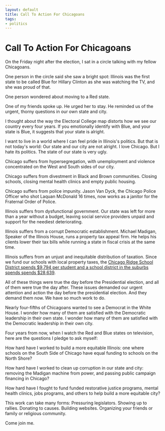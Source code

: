 ```yaml
---
layout: default
title: Call To Action For Chicagoans
tags:
- politics
---
```


Call To Action For Chicagoans
================================

On the Friday night after the election, I sat in a circle talking with my fellow Chicagoans.

One person in the circle said she saw a bright spot: Illinois was the first state to be called Blue for Hillary Clinton as she was watching the TV, and she was proud of that.

One person wondered about moving to a Red state.

One of my friends spoke up. He urged her to stay. He reminded us of the urgent, thorny questions in our own state and city.

I thought about the way the Electoral College map distorts how we see our country every four years. If you emotionally identify with Blue, and your state is Blue, it suggests that your state is alright.

I want to live in a world where I can feel pride in Illinois's politics. But that is not today's world: Our state and our city are not alright. I love Chicago. But I hate its politics. The state of our state is very ugly.

Chicago suffers from hypersegregation, with unemployment and violence concentrated on the West and South sides of our city.

Chicago suffers from divestment in Black and Brown communities. Closing schools, closing mental health clinics and empty public housing.

Chicago suffers from police impunity. Jason Van Dyck, the Chicago Police Officer who shot Laquan McDonald 16 times, now works as a janitor for the Fraternal Order of Police.

Illinois suffers from dysfunctional government. Our state was left for more than a year without a budget, leaving social service providers unpaid and support for the neediest deteriorating.

Illinois suffers from a corrupt Democratic establishment. Michael Madigan, Speaker of the Illinois House, runs a property tax appeal firm. He helps his clients lower their tax bills while running a state in fiscal crisis at the same time.

Illinois suffers from an unjust and inequitable distribution of taxation. Since we fund our schools with local property taxes, the [Chicago Ridge School District spends $9,794 per student and a school district in the suburbs spends spends $28,639](https://www.wbez.org/shows/wbez-news/how-illinois-pays-for-public-schools-9794-vs-28639/644c7a51-8232-409f-acc1-bba6188e7d93).

All of these things were true the day before the Presidential election, and all of them were true the day after. These issues demanded our urgent attention and action the day before the presidential election. And they demand them now. We have so much work to do.

Nearly four-fifths of Chicagoans wanted to see a Democrat in the White House. I wonder how many of them are satisfied with the Democratic leadership in their own state. I wonder how many of them are satisfied with the Democratic leadership in their own city.

Four years from now, when I watch the Red and Blue states on television, here are the questions I pledge to ask myself:

How hard have I worked to build a more equitable Illinois: one where schools on the South Side of Chicago have equal funding to schools on the North Shore?

How hard have I worked to clean up corruption in our state and city: removing the Madigan machine from power, and passing public campaign financing in Chicago?

How hard have I fought to fund funded restorative justice programs, mental health clinics, jobs programs, and others to help build a more equitable city?

This work can take many forms: Pressuring legislators. Showing up to rallies. Donating to causes. Building websites. Organizing your friends or family or religious community.

Come join me.
